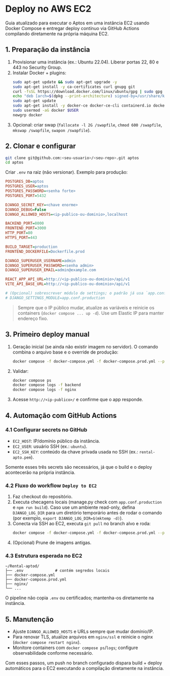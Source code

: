 # Deploy no AWS EC2

Guia atualizado para executar o Aptos em uma instância EC2 usando Docker Compose e entregar deploy contínuo via GitHub Actions compilando diretamente na própria máquina EC2.

## 1. Preparação da instância

1. Provisionar uma instância (ex.: Ubuntu 22.04). Liberar portas 22, 80 e 443 no Security Group.
2. Instalar Docker + plugins:
   ```bash
   sudo apt-get update && sudo apt-get upgrade -y
   sudo apt-get install -y ca-certificates curl gnupg git
   curl -fsSL https://download.docker.com/linux/ubuntu/gpg | sudo gpg --dearmor -o /usr/share/keyrings/docker.gpg
   echo "deb [arch=$(dpkg --print-architecture) signed-by=/usr/share/keyrings/docker.gpg] https://download.docker.com/linux/ubuntu $(lsb_release -cs) stable" | sudo tee /etc/apt/sources.list.d/docker.list >/dev/null
   sudo apt-get update
   sudo apt-get install -y docker-ce docker-ce-cli containerd.io docker-buildx-plugin docker-compose-plugin
   sudo usermod -aG docker $USER
   newgrp docker
   ```
3. Opcional: criar swap (`fallocate -l 2G /swapfile`, `chmod 600 /swapfile`, `mkswap /swapfile`, `swapon /swapfile`).

## 2. Clonar e configurar

```bash
git clone git@github.com:<seu-usuario>/<seu-repo>.git aptos
cd aptos
```

Criar `.env` na raiz (não versionar). Exemplo para produção:

```ini
POSTGRES_DB=aptos
POSTGRES_USER=aptos
POSTGRES_PASSWORD=<senha forte>
POSTGRES_PORT=5432

DJANGO_SECRET_KEY=<chave enorme>
DJANGO_DEBUG=False
DJANGO_ALLOWED_HOSTS=<ip-publico-ou-dominio>,localhost

BACKEND_PORT=8000
FRONTEND_PORT=3000
HTTP_PORT=80
HTTPS_PORT=443

BUILD_TARGET=production
FRONTEND_DOCKERFILE=Dockerfile.prod

DJANGO_SUPERUSER_USERNAME=admin
DJANGO_SUPERUSER_PASSWORD=<senha admin>
DJANGO_SUPERUSER_EMAIL=admin@example.com

REACT_APP_API_URL=http://<ip-publico-ou-dominio>/api/v1
VITE_API_BASE_URL=http://<ip-publico-ou-dominio>/api/v1

# (Opcional) sobrescrever módulo de settings; o padrão já usa `app.conf.production`
# DJANGO_SETTINGS_MODULE=app.conf.production
```

> Sempre que o IP público mudar, atualize as variáveis e reinicie os containers (`docker compose ... up -d`). Use um Elastic IP para manter endereço fixo.

## 3. Primeiro deploy manual

1. Geração inicial (se ainda não existir imagem no servidor). O comando combina o arquivo base e o override de produção:
   ```bash
   docker compose -f docker-compose.yml -f docker-compose.prod.yml --profile production up -d --build
   ```
2. Validar:
   ```bash
   docker compose ps
   docker compose logs -f backend
   docker compose logs -f nginx
   ```
3. Acesse `http://<ip-publico>/` e confirme que o app responde.

## 4. Automação com GitHub Actions

### 4.1 Configurar secrets no GitHub

- `EC2_HOST`: IP/domínio público da instância.
- `EC2_USER`: usuário SSH (ex.: `ubuntu`).
- `EC2_SSH_KEY`: conteúdo da chave privada usada no SSH (ex.: `rental-apto.pem`).

Somente esses três secrets são necessários, já que o build e o deploy acontecerão na própria instância.

### 4.2 Fluxo do workflow `Deploy to EC2`

1. Faz checkout do repositório.
2. Executa checagens locais (manage.py check com `app.conf.production` e `npm run build`). Caso use um ambiente read-only, defina `DJANGO_LOG_DIR` para um diretório temporário antes de rodar o comando (por exemplo, `export DJANGO_LOG_DIR=$(mktemp -d)`).
3. Conecta via SSH ao EC2, executa `git pull` no branch alvo e roda:
   ```bash
   docker compose -f docker-compose.yml -f docker-compose.prod.yml --profile production up -d --build
   ```
4. (Opcional) Prune de imagens antigas.

### 4.3 Estrutura esperada no EC2

```
~/Rental-aptod/
├── .env              # contém segredos locais
├── docker-compose.yml
├── docker-compose.prod.yml
├── nginx/
└── ...
```

O pipeline não copia `.env` ou certificados; mantenha-os diretamente na instância.

## 5. Manutenção

- Ajuste `DJANGO_ALLOWED_HOSTS` e URLs sempre que mudar domínio/IP.
- Para renovar TLS, atualize arquivos em `nginx/ssl` e reinicie o nginx (`docker compose restart nginx`).
- Monitore containers com `docker compose ps`/`logs`; configure observabilidade conforme necessário.

Com esses passos, um push no branch configurado dispara build + deploy automáticos para o EC2 executando a compilação diretamente na instância.
